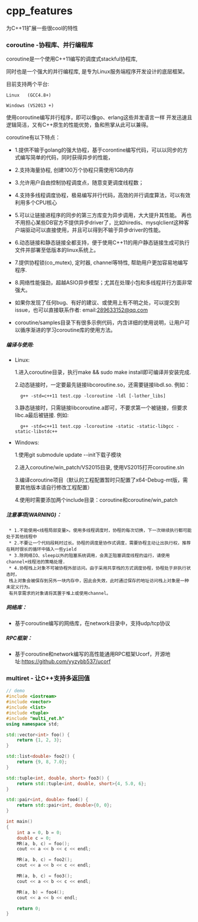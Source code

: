 # cpp_features

为C++11扩展一些很cool的特性


### coroutine  -协程库、并行编程库

coroutine是一个使用C++11编写的调度式stackful协程库,

同时也是一个强大的并行编程库, 是专为Linux服务端程序开发设计的底层框架。

目前支持两个平台:

    Linux   (GCC4.8+)
    
    Windows (VS2013 +)

使用coroutine编写并行程序，即可以像go、erlang这些并发语言一样
开发迅速且逻辑简洁，又有C++原生的性能优势，鱼和熊掌从此可以兼得。

coroutine有以下特点：
 *   1.提供不输于golang的强大协程，基于corontine编写代码，可以以同步的方式编写简单的代码，同时获得异步的性能，
 *   2.支持海量协程, 创建100万个协程只需使用1GB内存
 *   3.允许用户自由控制协程调度点，随意变更调度线程数；
 *   4.支持多线程调度协程，极易编写并行代码，高效的并行调度算法，可以有效利用多个CPU核心
 *   5.可以让链接进程序的同步的第三方库变为异步调用，大大提升其性能。
      再也不用担心某些DB官方不提供异步driver了，比如hiredis、mysqlclient这种客户端驱动可以直接使用，并且可以得到不输于异步driver的性能。
 *   6.动态链接和静态链接全都支持，便于使用C++11的用户静态链接生成可执行文件并部署至低版本的linux系统上。
 *   7.提供协程锁(co_mutex), 定时器, channel等特性, 帮助用户更加容易地编写程序. 
 *   8.网络性能强劲，超越ASIO异步模型；尤其在处理小包和多线程并行方面非常强大。
 
 *   如果你发现了任何bug、有好的建议、或使用上有不明之处，可以提交到issue，也可以直接联系作者:
      email:289633152@qq.com

 *   coroutine/samples目录下有很多示例代码，内含详细的使用说明，让用户可以循序渐进的学习coroutine库的使用方法。
 
##### 编译与使用:
 *    Linux: 
 
        1.进入coroutine目录，执行make && sudo make install即可编译并安装完成.

        2.动态链接时，一定要最先链接libcoroutine.so，还需要链接libdl.so. 例如：
        
            g++ -std=c++11 test.cpp -lcoroutine -ldl [-lother_libs]
            
        3.静态链接时，只需链接libcoroutine.a即可，不要求第一个被链接，但要求libc.a最后被链接. 例如:
        
            g++ -std=c++11 test.cpp -lcoroutine -static -static-libgcc -static-libstdc++

 *    Windows: 
 
        1.使用git submodule update --init下载子模块
        
        2.进入coroutine/win_patch/VS2015目录, 使用VS2015打开coroutine.sln
        
        3.编译coroutine项目（默认的工程配置暂时只配置了x64-Debug-mt版，需要其他版本请自行修改工程配置）
        
        4.使用时需要添加两个include目录：coroutine和coroutine/win_patch

##### 注意事项(WARNING)：
     * 1.不能使用<线程局部变量>。使用多线程调度时，协程的每次切换，下一次继续执行都可能处于其他线程中
     * 2.不要让一个代码段耗时过长。协程的调度是协作式调度，需要协程主动让出执行权，推荐在耗时很长的循环中插入一些yield
     * 3.除网络IO、sleep以外的阻塞系统调用，会真正阻塞调度线程的运行，请使用channel+线程池的策略处理.
     * 4.协程栈上对象不可被协程外部访问。由于采用共享栈的方式调度协程，协程处于非执行状态时，
     栈上对象会被保存到另外一块内存中，因此会失效，此时通过保存的地址访问栈上对象是一种未定义行为。
     有共享需求的对象请将其置于堆上或使用channel。

##### 网络库：
 * 基于coroutine编写的网络库，在network目录中，支持udp/tcp协议
    
##### RPC框架：
 * 基于coroutine和network编写的高性能通用RPC框架Ucorf，开源地址:https://github.com/yyzybb537/ucorf





### multiret   - 让C++支持多返回值

~~~~~~~~~~cpp
// demo
#include <iostream>
#include <vector>
#include <list>
#include <tuple>
#include "multi_ret.h"
using namespace std;

std::vector<int> foo() {
    return {1, 2, 3};
}

std::list<double> foo2() {
    return {9, 8, 7.0};
}

std::tuple<int, double, short> foo3() {
    return std::tuple<int, double, short>{4, 5.0, 6};
}

std::pair<int, double> foo4() {
    return std::pair<int, double>{0, 0};
}

int main()
{
    int a = 0, b = 0;
    double c = 0;
    MR(a, b, c) = foo();
    cout << a << b << c << endl;

    MR(a, b, c) = foo2();
    cout << a << b << c << endl;

    MR(a, b, c) = foo3();
    cout << a << b << c << endl;

    MR(a, b) = foo4();
    cout << a << b << endl;

    return 0;
}
~~~~~~~~~~
